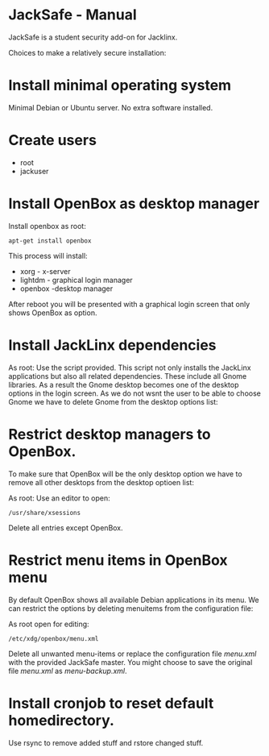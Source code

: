 # JackSafe - Manual

JackSafe is a student security add-on for Jacklinx.

Choices to make a relatively secure installation:

# Install minimal operating system
Minimal Debian or Ubuntu server.
No extra software installed.

# Create users
- root
- jackuser

# Install OpenBox as desktop manager

Install openbox as root:

```
apt-get install openbox
```

This process will install:
- xorg - x-server
- lightdm - graphical login manager
- openbox -desktop manager

After reboot you will be presented with a graphical login screen that only shows OpenBox as option. 

# Install JackLinx dependencies

As root: Use the script provided.
This script not only installs the JackLinx applications but also all related dependencies. These include all Gnome libraries. As a result the Gnome desktop becomes one of the desktop options in the login screen.
As we do not wsnt the user to be able to choose Gnome we have to delete Gnome from the desktop options list:

# Restrict desktop managers to OpenBox.

To make sure that OpenBox will be the only desktop option we have to remove all other desktops from the desktop optioen list:

As root: Use an editor to open:

```
/usr/share/xsessions
```

Delete all entries except OpenBox.

# Restrict menu items in OpenBox menu
By default OpenBox shows all available Debian applications in its menu. We can restrict the options by deleting menuitems from the configuration file:

As root open for editing:

```
/etc/xdg/openbox/menu.xml
```
Delete all unwanted menu-items or replace the configuration file *menu.xml* with the provided JackSafe master.
You might choose to save the original file *menu.xml* as *menu-backup.xml*.

# Install cronjob to reset default homedirectory.

Use rsync to remove added stuff and rstore changed stuff.



 



